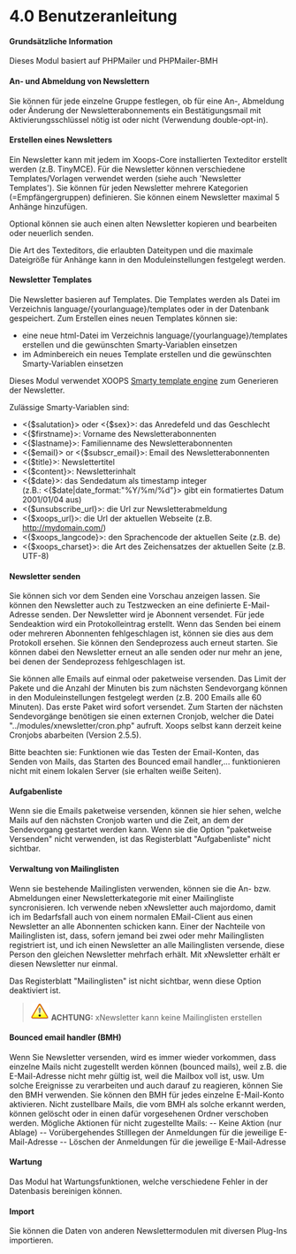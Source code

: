 # 4.0 Benutzeranleitung

#### Grundsätzliche Information

Dieses Modul basiert auf PHPMailer und PHPMailer-BMH 

#### An- und Abmeldung von Newslettern
Sie können für jede einzelne Gruppe festlegen, ob für eine An-, Abmeldung oder Änderung der Newsletterabonnements ein Bestätigungsmail mit Aktivierungsschlüssel nötig ist oder nicht (Verwendung double-opt-in).

#### Erstellen eines Newsletters
Ein Newsletter kann mit jedem im Xoops-Core installierten Texteditor erstellt werden (z.B. TinyMCE). 
Für die Newsletter können verschiedene Templates/Vorlagen  verwendet werden (siehe auch 'Newsletter Templates').
Sie können für jeden Newsletter mehrere Kategorien (=Empfängergruppen) definieren.
Sie können einem Newsletter maximal 5 Anhänge hinzufügen.

Optional können sie auch einen alten Newsletter kopieren und bearbeiten oder neuerlich senden.

Die Art des Texteditors, die erlaubten Dateitypen und die maximale Dateigröße für Anhänge kann in den Moduleinstellungen festgelegt werden.

#### Newsletter Templates
Die Newsletter basieren auf Templates.
Die Templates werden als Datei im Verzeichnis language/{yourlanguage}/templates oder in der Datenbank gespeichert.
Zum Erstellen eines neuen Templates können sie:
- eine neue html-Datei im Verzeichnis language/{yourlanguage}/templates erstellen und die gewünschten Smarty-Variablen einsetzen
- im Adminbereich ein neues Template erstellen und die gewünschten Smarty-Variablen einsetzen

Dieses Modul verwendet XOOPS [Smarty template engine](http://www.smarty.net/) zum Generieren der Newsletter.

Zulässige Smarty-Variablen sind:
- <{$salutation}> oder <{$sex}>: das Anredefeld und das Geschlecht
- <{$firstname}>: Vorname des Newsletterabonnenten
- <{$lastname}>: Familienname des Newsletterabonnenten
- <{$email}> or <{$subscr_email}>: Email des Newsletterabonnenten
- <{$title}>: Newslettertitel
- <{$content}>: Newsletterinhalt
- <{$date}>: das Sendedatum als timestamp integer<br> 
  (z.B.: <{$date|date_format:"%Y/%m/%d"}> gibt ein formatiertes Datum 2001/01/04 aus)
- <{$unsubscribe_url}>: die Url zur Newsletterabmeldung
- <{$xoops_url}>: die Url der aktuellen Webseite (z.B. http://mydomain.com/)
- <{$xoops_langcode}>: den Sprachencode der aktuellen Seite (z.B. de)
- <{$xoops_charset}>: die Art des Zeichensatzes der aktuellen Seite (z.B. UTF-8)

#### Newsletter senden
Sie können sich vor dem Senden eine Vorschau anzeigen lassen.
Sie können den Newsletter auch zu Testzwecken an eine definierte E-Mail-Adresse senden.
Der Newsletter wird je Abonnent versendet.
Für jede Sendeaktion wird ein Protokolleintrag erstellt. 
Wenn das Senden bei einem oder mehreren Abonnenten fehlgeschlagen ist, können sie dies aus dem Protokoll ersehen.
Sie können den Sendeprozess auch erneut starten. Sie können dabei den Newsletter erneut an alle senden oder nur mehr an jene, bei denen der Sendeprozess fehlgeschlagen ist.

Sie können alle Emails auf einmal oder paketweise versenden.
Das Limit der Pakete und die Anzahl der Minuten bis zum nächsten Sendevorgang können in den Moduleinstellungen festgelegt werden (z.B. 200 Emails alle 60 Minuten).
Das erste Paket wird sofort versendet. Zum Starten der nächsten Sendevorgänge benötigen sie einen externen Cronjob, welcher die Datei "../modules/xnewsletter/cron.php" aufruft. Xoops selbst kann derzeit keine Cronjobs abarbeiten (Version 2.5.5).

Bitte beachten sie: Funktionen wie das Testen der Email-Konten, das Senden von Mails, das Starten des Bounced email handler,... funktionieren nicht mit einem lokalen Server (sie erhalten weiße Seiten).

#### Aufgabenliste
Wenn sie die Emails paketweise versenden, können sie hier sehen, welche Mails auf den nächsten Cronjob warten und die Zeit, an dem der Sendevorgang gestartet werden kann.
Wenn sie die Option "paketweise Versenden" nicht verwenden, ist das Registerblatt "Aufgabenliste" nicht sichtbar.

#### Verwaltung von Mailinglisten
Wenn sie bestehende Mailinglisten verwenden, können sie die An- bzw. Abmeldungen einer Newsletterkategorie mit einer Mailingliste syncronisieren.
Ich verwende neben xNewsletter auch majordomo, damit ich im Bedarfsfall auch von einem normalen EMail-Client aus einen Newsletter an alle Abonnenten schicken kann.
Einer der Nachteile von Mailinglisten ist, dass, sofern jemand bei zwei oder mehr Mailinglisten registriert ist, und ich einen Newsletter an alle Mailinglisten versende, diese Person den gleichen Newsletter mehrfach erhält. Mit xNewsletter erhält er diesen Newsletter nur einmal.

Das Registerblatt "Mailinglisten" ist nicht sichtbar, wenn diese Option deaktiviert ist.

>![](../assets/info/important.png) **ACHTUNG:** xNewsletter kann keine Mailinglisten erstellen 

#### Bounced email handler (BMH)
Wenn Sie Newsletter versenden, wird es immer wieder vorkommen, dass einzelne Mails nicht zugestellt werden können (bounced mails), weil z.B. die E-Mail-Adresse nicht mehr gültig ist, weil die Mailbox voll ist, usw.
Um solche Ereignisse zu verarbeiten und auch darauf zu reagieren, können Sie den BMH verwenden. Sie können den BMH für jedes einzelne E-Mail-Konto aktivieren.
Nicht zustellbare Mails, die vom BMH als solche erkannt werden, können gelöscht oder in einen dafür vorgesehenen Ordner verschoben werden.
Mögliche Aktionen für nicht zugestellte Mails:
-- Keine Aktion (nur Ablage)
-- Vorübergehendes Stilllegen der Anmeldungen für die jeweilige E-Mail-Adresse
-- Löschen der Anmeldungen für die jeweilige E-Mail-Adresse

#### Wartung
Das Modul hat Wartungsfunktionen, welche verschiedene Fehler in der Datenbasis bereinigen können.

#### Import
Sie können die Daten von anderen Newslettermodulen mit diversen Plug-Ins importieren.